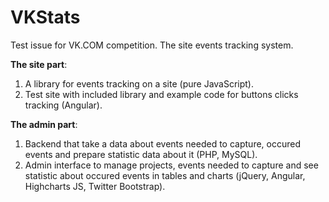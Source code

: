 VKStats
=======
Test issue for VK.COM competition. The site events tracking system.

<b>The site part</b>:<br>
1. A library for events tracking on a site (pure JavaScript).<br>
2. Test site with included library and example code for buttons clicks tracking (Angular). 

<b>The admin part</b>:<br>
1. Backend that take a data about events needed to capture, occured events and prepare statistic data about it (PHP, MySQL).<br>
2. Admin interface to manage projects, events needed to capture and see statistic about occured events in tables and charts (jQuery, Angular, Highcharts JS, Twitter Bootstrap).
